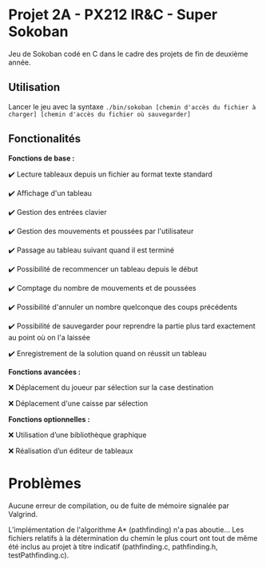# Projet 2A - PX212 IR&C - Super Sokoban

Jeu de Sokoban codé en C dans le cadre des projets de fin de deuxième année.



## Utilisation

Lancer le jeu avec la syntaxe ``./bin/sokoban [chemin d'accès du fichier à charger] [chemin d'accès du fichier où sauvegarder]``



## Fonctionalités

**Fonctions de base :**

✔️ Lecture tableaux depuis un fichier au format texte standard

✔️ Affichage d'un tableau

✔️ Gestion des entrées clavier

✔️ Gestion des mouvements et poussées par l'utilisateur

✔️ Passage au tableau suivant quand il est terminé

✔️ Possibilité de recommencer un tableau depuis le début

✔️ Comptage du nombre de mouvements et de poussées

✔️ Possibilité d'annuler un nombre quelconque des coups précédents

✔️ Possibilité de sauvegarder pour reprendre la partie plus tard exactement au point où on l'a laissée

✔️ Enregistrement de la solution quand on réussit un tableau

**Fonctions avancées :**

❌ Déplacement du joueur par sélection sur la case destination 

❌ Déplacement d'une caisse par sélection



**Fonctions optionnelles :**

❌ Utilisation d’une bibliothèque graphique 

❌ Réalisation d’un éditeur de tableaux



# Problèmes

Aucune erreur de compilation, ou de fuite de mémoire signalée par Valgrind.


L’implémentation de l'algorithme A* (pathfinding) n'a pas aboutie... Les fichiers relatifs à la détermination du chemin le plus court ont tout de même été inclus au projet à titre indicatif (pathfinding.c, pathfinding.h, testPathfinding.c).